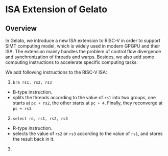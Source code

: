 # ISA Extension of Gelato

## Overview

In Gelato, we introduce a new ISA extension to RISC-V in order to support SIMT computing model, which is widely used in modern GPGPU and their ISA. The extension mainly handles the problem of control flow divergence and synchronization of threads and warps. Besides, we also add some computing instructions to accelerate specific computing tasks.

We add following instructions to the RISC-V ISA:
1. `bra rs1, rs2, rs3`
  - B-type instruction.
  - splits the threads according to the value of `rs1` into two groups, one starts at `pc + rs2`, the other starts at `pc + 4`. Finally, they reconverge at `pc + rs3`.
2. `select rd, rs1, rs2, rs3` 
  - R-type instruction.
  - selects the value of `rs2` or `rs3` according to the value of `rs1`, and stores the result back in it.
3. 
